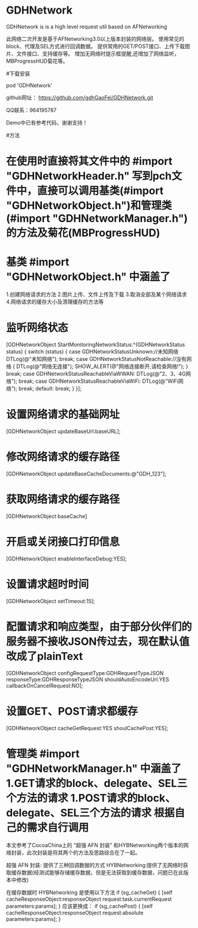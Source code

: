 # GDHNetwork
GDHNetwork is is a high level request util based on AFNetworking

此网络二次开发是基于AFNetworking3.0以上版本封装的网络层。
使用常见的block、代理及SEL方式进行回调数据。
提供常用的GET/POST接口、上传下载图片、文件接口、支持缓存等。
增加无网络时提示框提醒,还增加了网络监听，MBProgressHUD菊花等。

#下载安装

pod 'GDHNetwork'

github网址：
https://github.com/gdhGaoFei/GDHNetwork.git

QQ联系：964195787

Demo中已有参考代码，谢谢支持！

#方法
# 在使用时直接将其文件中的 #import "GDHNetworkHeader.h" 写到pch文件中，直接可以调用基类(#import "GDHNetworkObject.h")和管理类(#import "GDHNetworkManager.h")的方法及菊花(MBProgressHUD)

# 基类 #import "GDHNetworkObject.h" 中涵盖了 
1.创建网络请求的方法
2.图片上传、文件上传及下载
3.取消全部及某个网络请求
4.网络请求的缓存大小及清理缓存的方法等

# 监听网络状态
[GDHNetworkObject StartMonitoringNetworkStatus:^(GDHNetworkStatus status) {
switch (status) {
case GDHNetworkStatusUnknown://未知网络
DTLog(@"未知网络");
break;
case GDHNetworkStatusNotReachable://没有网络
{
DTLog(@"网络无连接");
SHOW_ALERT(@"网络连接断开,请检查网络!");
}
break;
case GDHNetworkStatusReachableViaWWAN:
DTLog(@"2、3、4G网络");
break;
case GDHNetworkStatusReachableViaWiFi:
DTLog(@"WiFi网络");
break;
default:
break;
}
}];
# 设置网络请求的基础网址
[GDHNetworkObject updateBaseUrl:baseURL];

# 修改网络请求的缓存路径
[GDHNetworkObject updateBaseCacheDocuments:@"GDH_123"];

# 获取网络请求的缓存路径
[GDHNetworkObject baseCache]

# 开启或关闭接口打印信息
[GDHNetworkObject enableInterfaceDebug:YES];

# 设置请求超时时间
[GDHNetworkObject setTimeout:15];

# 配置请求和响应类型，由于部分伙伴们的服务器不接收JSON传过去，现在默认值改成了plainText
[GDHNetworkObject configRequestType:GDHRequestTypeJSON
responseType:GDHResponseTypeJSON
shouldAutoEncodeUrl:YES
callbackOnCancelRequest:NO];

# 设置GET、POST请求都缓存
[GDHNetworkObject cacheGetRequest:YES shoulCachePost:YES];


# 管理类 #import "GDHNetworkManager.h" 中涵盖了   1.GET请求的block、delegate、SEL三个方法的请求  1.POST请求的block、delegate、SEL三个方法的请求  根据自己的需求自行调用
















本文参考了CocoaChina上的 “超强 AFN 封装” 和HYBNetworking两个版本的网络封装，此次封装是将其两个的方法及思路综合在了一起。

超强 AFN 封装: 提供了三种回调数据的方式 
HYBNetworking:提供了无网络时获取缓存数据(经测试能够存储缓存数据，但是无法获取到缓存数据，问题已在此版本中修改)

在缓存数据时 HYBNetworking 是使用以下方法
if (sg_cacheGet) {
[self cacheResponseObject:responseObject request:task.currentRequest parameters:params];
}
应该更换成：
if (sg_cachePost) {
[self cacheResponseObject:responseObject request:absolute  parameters:params];
}

